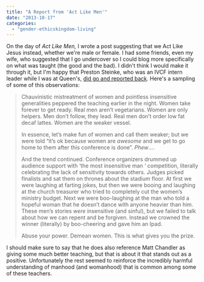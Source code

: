 ```yaml
---
title: "A Report from 'Act Like Men'"
date: "2013-10-17"
categories: 
  - "gender-ethicskingdom-living"
---
```


On the day of _Act Like Men,_ I wrote a post suggesting that we Act Like Jesus instead, whether we're male or female. I had some friends, even my wife, who suggested that I go undercover so I could blog more specifically on what was taught (the good and the bad). I didn't think I would make it through it, but I'm happy that Preston Steinke, who was an IVCF intern leader while I was at Queen's, [did go and reported back](https://prestonsteinke.wordpress.com/2013/10/16/my-response-to-act-like-men/ "My Response to 'Act Like Men'"). Here's a sampling of some of this observations:

> Chauvinistic mistreatment of women and pointless insensitive generalities peppered the teaching earlier in the night. Women take forever to get ready. Real men aren’t vegetarians. Women are only helpers. Men don’t follow, they lead. Real men don’t order low fat decaf lattes. Women are the weaker vessel.
> 
> In essence, let’s make fun of women and call them weaker; but we were told “it’s ok because women are _awesome_ and we get to go home to them after this conference is done”. _Phew_....
> 
> And the trend continued. Conference organizers drummed up audience support with ‘the most insensitive man ‘ competition, literally celebrating the lack of sensitivity towards others. Judges picked finalists and sat them on thrones about the stadium floor. At first we were laughing at farting jokes, but then we were booing and laughing at the church treasurer who tried to completely cut the women’s ministry budget. Next we were boo-laughing at the man who told a hopeful woman that he doesn’t dance with anyone heavier than him. These men’s stories _were_ insensitive (and sinful), but we failed to talk about how we can repent and be forgiven. Instead we crowned the winner (literally) by boo-cheering and gave him an Ipad.
> 
> Abuse your power. Demean women. This is what gives you the prize.

I should make sure to say that he does also reference Matt Chandler as giving some much better teaching, but that is about it that stands out as a positive. Unfortunately the rest seemed to reinforce the incredibly harmful understanding of manhood (and womanhood) that is common among some of these teachers.
